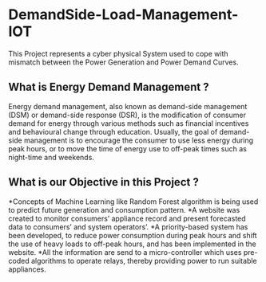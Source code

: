 # DemandSide-Load-Management-IOT

This Project represents a cyber physical System used to cope with mismatch between the Power Generation and Power Demand Curves.

## What is Energy Demand Management ?

Energy demand management, also known as demand-side management (DSM) or demand-side response (DSR), is the modification of consumer demand for energy through various methods such as financial incentives and behavioural change through education. Usually, the goal of demand-side management is to encourage the consumer to use less energy during peak hours, or to move the time of energy use to off-peak times such as night-time and weekends.

## What is our Objective in this Project ?

*Concepts of Machine Learning like Random Forest algorithm is being used to predict future generation and consumption pattern.
*A website was created to monitor consumers’ appliance record and present forecasted data to consumers’ and system operators’.
*A priority-based system has been developed, to reduce power consumption during peak hours and shift the use of heavy loads to off-peak hours, and has been implemented in the website.
*All the information are send to a micro-controller which uses pre-coded algorithms to operate relays, thereby providing power to run suitable appliances.
